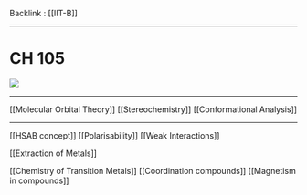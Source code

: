 Backlink : [[IIT-B]]

---

# CH 105
![](https://i.imgur.com/Ldhblec.png)


---

[[Molecular Orbital Theory]]
[[Stereochemistry]]
[[Conformational Analysis]]

---
[[HSAB concept]]
[[Polarisability]]
[[Weak Interactions]]

[[Extraction of Metals]]

[[Chemistry of Transition Metals]]
[[Coordination compounds]]
[[Magnetism in compounds]]
